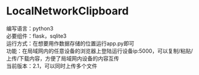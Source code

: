 # LocalNetworkClipboard

编写语言：python3  
必要组件：flask，sqlite3  
运行方式：在想要用作数据存储的位置运行app.py即可  
功能：在局域网内的任意设备的浏览器上登陆运行设备ip:5000，可以复制/粘贴/上传/下载内容，方便了局域网内设备的内容互传  
当前版本：2.1，可以同时上传多个文件
